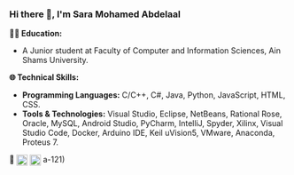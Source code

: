 ### Hi there 👋, I'm Sara Mohamed Abdelaal

**👩‍💻 Education:**
- A Junior student at Faculty of Computer and Information Sciences, Ain Shams University.

**🌐 Technical Skills:**
- **Programming Languages:** C/C++, C#, Java, Python, JavaScript, HTML, CSS.
- **Tools & Technologies:** Visual Studio, Eclipse, NetBeans, Rational Rose, Oracle, MySQL, Android Studio, PyCharm, IntelliJ, Spyder, Xilinx, Visual Studio Code, Docker, Arduino IDE, Keil uVision5, VMware, Anaconda, Proteus 7.

**🔗**
<a href="https://www.linkedin.com/in/sara-abdelaal/" target="_blank"><img src="https://upload.wikimedia.org/wikipedia/commons/c/ca/LinkedIn_logo_initials.png" alt="LinkedIn" width="20" height="20" style="vertical-align: middle;"/></a>
<a href="https://codeforces.com/profile/sara-121" target="_blank"><img src="https://sta.codeforces.com/s/66991/images/codeforces-logo-with-telegram.png" alt="Codeforces" width="20" height="20" style="vertical-align: middle;"/></a>
a-121)



